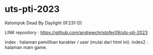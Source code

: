 # uts-pti-2023

Kelompok Dead By Daylight (IF231-D)

LINK repository : https://github.com/andrewchristofer09/uts-pti-2023

index : halaman pemilihan karakter / user (mulai dari html ini).
index2 : halaman main game.
